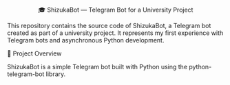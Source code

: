 
<div align="center">
🎓 ShizukaBot — Telegram Bot for a University Project
</div>

This repository contains the source code of ShizukaBot, a Telegram bot created as part of a university project.
It represents my first experience with Telegram bots and asynchronous Python development.

🧠 Project Overview

ShizukaBot is a simple Telegram bot built with Python using the
python-telegram-bot library.
